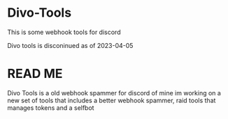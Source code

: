 # Divo-Tools
This is some webhook tools for discord

Divo tools is disconinued as of 2023-04-05
# READ ME

Divo Tools is a old webhook spammer for discord of mine im working on a new set of tools 
that includes a better webhook spammer, raid tools that manages tokens and a selfbot
